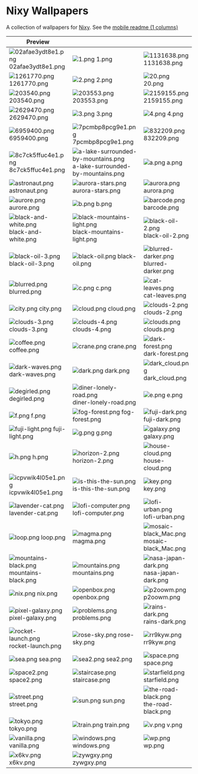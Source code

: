 # Nixy Wallpapers

A collection of wallpapers for [Nixy](https://github.com/anotherhadi/nixy).
See the [mobile readme (1 columns)](./docs/MOBILE-VIEW.md)

| Preview |    |    |
| ------- | -- | -- |
| ![02afae3ydt8e1.png](./wallpapers/02afae3ydt8e1.png) 02afae3ydt8e1.png | ![1.png](./wallpapers/1.png) 1.png | ![1131638.png](./wallpapers/1131638.png) 1131638.png |
| ![1261770.png](./wallpapers/1261770.png) 1261770.png | ![2.png](./wallpapers/2.png) 2.png | ![20.png](./wallpapers/20.png) 20.png |
| ![203540.png](./wallpapers/203540.png) 203540.png | ![203553.png](./wallpapers/203553.png) 203553.png | ![2159155.png](./wallpapers/2159155.png) 2159155.png |
| ![2629470.png](./wallpapers/2629470.png) 2629470.png | ![3.png](./wallpapers/3.png) 3.png | ![4.png](./wallpapers/4.png) 4.png |
| ![6959400.png](./wallpapers/6959400.png) 6959400.png | ![7pcmbp8pcg9e1.png](./wallpapers/7pcmbp8pcg9e1.png) 7pcmbp8pcg9e1.png | ![832209.png](./wallpapers/832209.png) 832209.png |
| ![8c7ck5ffuc4e1.png](./wallpapers/8c7ck5ffuc4e1.png) 8c7ck5ffuc4e1.png | ![a-lake-surrounded-by-mountains.png](./wallpapers/a-lake-surrounded-by-mountains.png) a-lake-surrounded-by-mountains.png | ![a.png](./wallpapers/a.png) a.png |
| ![astronaut.png](./wallpapers/astronaut.png) astronaut.png | ![aurora-stars.png](./wallpapers/aurora-stars.png) aurora-stars.png | ![aurora.png](./wallpapers/aurora.png) aurora.png |
| ![aurore.png](./wallpapers/aurore.png) aurore.png | ![b.png](./wallpapers/b.png) b.png | ![barcode.png](./wallpapers/barcode.png) barcode.png |
| ![black-and-white.png](./wallpapers/black-and-white.png) black-and-white.png | ![black-mountains-light.png](./wallpapers/black-mountains-light.png) black-mountains-light.png | ![black-oil-2.png](./wallpapers/black-oil-2.png) black-oil-2.png |
| ![black-oil-3.png](./wallpapers/black-oil-3.png) black-oil-3.png | ![black-oil.png](./wallpapers/black-oil.png) black-oil.png | ![blurred-darker.png](./wallpapers/blurred-darker.png) blurred-darker.png |
| ![blurred.png](./wallpapers/blurred.png) blurred.png | ![c.png](./wallpapers/c.png) c.png | ![cat-leaves.png](./wallpapers/cat-leaves.png) cat-leaves.png |
| ![city.png](./wallpapers/city.png) city.png | ![cloud.png](./wallpapers/cloud.png) cloud.png | ![clouds-2.png](./wallpapers/clouds-2.png) clouds-2.png |
| ![clouds-3.png](./wallpapers/clouds-3.png) clouds-3.png | ![clouds-4.png](./wallpapers/clouds-4.png) clouds-4.png | ![clouds.png](./wallpapers/clouds.png) clouds.png |
| ![coffee.png](./wallpapers/coffee.png) coffee.png | ![crane.png](./wallpapers/crane.png) crane.png | ![dark-forest.png](./wallpapers/dark-forest.png) dark-forest.png |
| ![dark-waves.png](./wallpapers/dark-waves.png) dark-waves.png | ![dark.png](./wallpapers/dark.png) dark.png | ![dark_cloud.png](./wallpapers/dark_cloud.png) dark_cloud.png |
| ![degirled.png](./wallpapers/degirled.png) degirled.png | ![diner-lonely-road.png](./wallpapers/diner-lonely-road.png) diner-lonely-road.png | ![e.png](./wallpapers/e.png) e.png |
| ![f.png](./wallpapers/f.png) f.png | ![fog-forest.png](./wallpapers/fog-forest.png) fog-forest.png | ![fuji-dark.png](./wallpapers/fuji-dark.png) fuji-dark.png |
| ![fuji-light.png](./wallpapers/fuji-light.png) fuji-light.png | ![g.png](./wallpapers/g.png) g.png | ![galaxy.png](./wallpapers/galaxy.png) galaxy.png |
| ![h.png](./wallpapers/h.png) h.png | ![horizon-2.png](./wallpapers/horizon-2.png) horizon-2.png | ![house-cloud.png](./wallpapers/house-cloud.png) house-cloud.png |
| ![icpvwik4l05e1.png](./wallpapers/icpvwik4l05e1.png) icpvwik4l05e1.png | ![is-this-the-sun.png](./wallpapers/is-this-the-sun.png) is-this-the-sun.png | ![key.png](./wallpapers/key.png) key.png |
| ![lavender-cat.png](./wallpapers/lavender-cat.png) lavender-cat.png | ![lofi-computer.png](./wallpapers/lofi-computer.png) lofi-computer.png | ![lofi-urban.png](./wallpapers/lofi-urban.png) lofi-urban.png |
| ![loop.png](./wallpapers/loop.png) loop.png | ![magma.png](./wallpapers/magma.png) magma.png | ![mosaic-black_Mac.png](./wallpapers/mosaic-black_Mac.png) mosaic-black_Mac.png |
| ![mountains-black.png](./wallpapers/mountains-black.png) mountains-black.png | ![mountains.png](./wallpapers/mountains.png) mountains.png | ![nasa-japan-dark.png](./wallpapers/nasa-japan-dark.png) nasa-japan-dark.png |
| ![nix.png](./wallpapers/nix.png) nix.png | ![openbox.png](./wallpapers/openbox.png) openbox.png | ![p2oowm.png](./wallpapers/p2oowm.png) p2oowm.png |
| ![pixel-galaxy.png](./wallpapers/pixel-galaxy.png) pixel-galaxy.png | ![problems.png](./wallpapers/problems.png) problems.png | ![rains-dark.png](./wallpapers/rains-dark.png) rains-dark.png |
| ![rocket-launch.png](./wallpapers/rocket-launch.png) rocket-launch.png | ![rose-sky.png](./wallpapers/rose-sky.png) rose-sky.png | ![rr9kyw.png](./wallpapers/rr9kyw.png) rr9kyw.png |
| ![sea.png](./wallpapers/sea.png) sea.png | ![sea2.png](./wallpapers/sea2.png) sea2.png | ![space.png](./wallpapers/space.png) space.png |
| ![space2.png](./wallpapers/space2.png) space2.png | ![staircase.png](./wallpapers/staircase.png) staircase.png | ![starfield.png](./wallpapers/starfield.png) starfield.png |
| ![street.png](./wallpapers/street.png) street.png | ![sun.png](./wallpapers/sun.png) sun.png | ![the-road-black.png](./wallpapers/the-road-black.png) the-road-black.png |
| ![tokyo.png](./wallpapers/tokyo.png) tokyo.png | ![train.png](./wallpapers/train.png) train.png | ![v.png](./wallpapers/v.png) v.png |
| ![vanilla.png](./wallpapers/vanilla.png) vanilla.png | ![windows.png](./wallpapers/windows.png) windows.png | ![wp.png](./wallpapers/wp.png) wp.png |
| ![x6kv.png](./wallpapers/x6kv.png) x6kv.png | ![zywgxy.png](./wallpapers/zywgxy.png) zywgxy.png |
